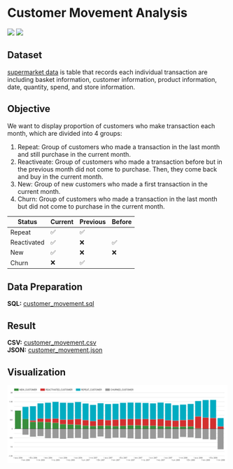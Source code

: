 # Customer Movement Analysis
[![](https://img.shields.io/badge/-SQL-blue)](#) [![](https://img.shields.io/badge/-BigQuery-bule)](https://cloud.google.com/bigquery)

## Dataset
[supermarket data](https://github.com/NittyNice/BADS7105-CRM-Analytics/blob/main/data/Supermarket%20Data.csv) is table that records each individual transaction are including basket information, customer information, product information, date, quantity, spend, and store information.

## Objective
We want to display proportion of customers who make transaction each month, which are divided into 4 groups:
1) Repeat: Group of customers who made a transaction in the last month and still purchase in the current month.
2) Reactiveate: Group of customers who made a transaction before but in the previous month did not come to purchase. Then, they come back and buy in the current month.
3) New: Group of new customers who made a first transaction in the current month.
4) Churn: Group of customers who made a transaction in the last month but did not come to purchase in the current month.

| Status | Current | Previous | Before |
| --- | --- | --- | --- |
| Repeat | ✅ | ✅ | |
| Reactivated | ✅ | ❌ | ✅ |
| New | ✅ | ❌ | ❌ |
| Churn | ❌ | ✅ | |


## Data Preparation
**SQL:** [customer_movement.sql](./customer_movement.sql)  

## Result
**CSV:** [customer_movement.csv](./customer_movement.csv)  
**JSON:** [customer_movement.json](./customer_movement.json)  

## Visualization
![sales](./img/customer_movement.png)

